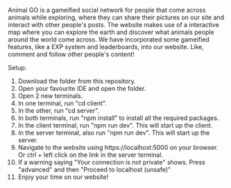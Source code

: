 Animal GO is a gameified social network for people that come across animals while exploring, where they can share their pictures on our site and interact with other people's posts.
The website makes use of a interactive map where you can explore the earth and discover what animals people around the world come across.
We have incorporated some gameified features, like a EXP system and leaderboards, into our website.
Like, comment and follow other people's content!


Setup:
1. Download the folder from this repository.
2. Open your favourite IDE and open the folder.
3. Open 2 new terminals.
4. In one terminal, run "cd client".
5. In the other, run "cd server".
6. In both terminals, run "npm install" to install all the required packages.
7. In the client terminal, run "npm run dev". This will start up the client.
8. In the server terminal, also run "npm run dev". This will start up the server.
9. Navigate to the website using https://localhost:5000 on your browser. Or ctrl + left click on the link in the server terminal.
10. If a warning saying "Your connection is not private" shows. Press "advanced" and then "Proceed to localhost (unsafe)"
11. Enjoy your time on our website!
